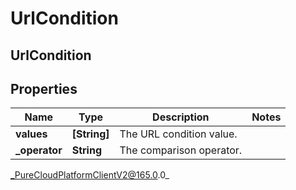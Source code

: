 # UrlCondition

## UrlCondition

## Properties

|Name | Type | Description | Notes|
|------------ | ------------- | ------------- | -------------|
| **values** | **[String]** | The URL condition value. | |
| **_operator** | **String** | The comparison operator. | |



_PureCloudPlatformClientV2@165.0.0_
